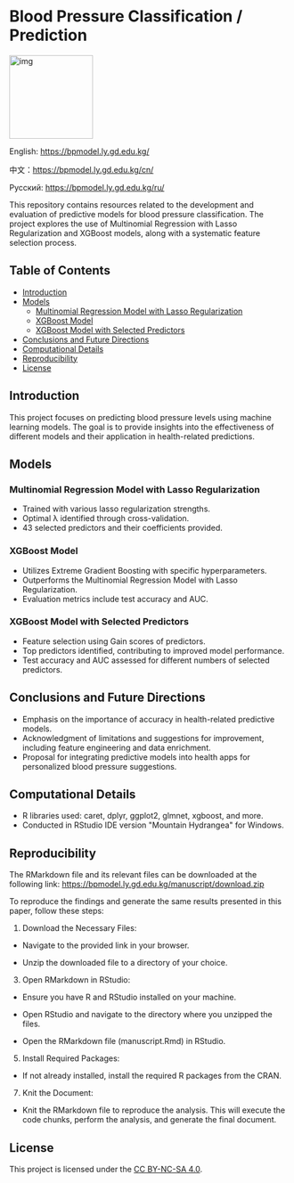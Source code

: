 # Blood Pressure Classification / Prediction

<img src="https://bpmodel.ly.gd.edu.kg/img/Free-blood-pressure.png" width="150px" alt="img">

English: https://bpmodel.ly.gd.edu.kg/

中文：https://bpmodel.ly.gd.edu.kg/cn/

Русский: https://bpmodel.ly.gd.edu.kg/ru/

This repository contains resources related to the development and evaluation of predictive models for blood pressure classification. The project explores the use of Multinomial Regression with Lasso Regularization and XGBoost models, along with a systematic feature selection process.

## Table of Contents

- [Introduction](#introduction)
- [Models](#models)
  - [Multinomial Regression Model with Lasso Regularization](#multinomial-regression-model-with-lasso-regularization)
  - [XGBoost Model](#xgboost-model)
  - [XGBoost Model with Selected Predictors](#xgboost-model-with-selected-predictors)
- [Conclusions and Future Directions](#conclusions-and-future-directions)
- [Computational Details](#computational-details)
- [Reproducibility](#reproducibility)
- [License](#license)

## Introduction

This project focuses on predicting blood pressure levels using machine learning models. The goal is to provide insights into the effectiveness of different models and their application in health-related predictions.

## Models

### Multinomial Regression Model with Lasso Regularization

- Trained with various lasso regularization strengths.
- Optimal λ identified through cross-validation.
- 43 selected predictors and their coefficients provided.

### XGBoost Model

- Utilizes Extreme Gradient Boosting with specific hyperparameters.
- Outperforms the Multinomial Regression Model with Lasso Regularization.
- Evaluation metrics include test accuracy and AUC.

### XGBoost Model with Selected Predictors

- Feature selection using Gain scores of predictors.
- Top predictors identified, contributing to improved model performance.
- Test accuracy and AUC assessed for different numbers of selected predictors.

## Conclusions and Future Directions

- Emphasis on the importance of accuracy in health-related predictive models.
- Acknowledgment of limitations and suggestions for improvement, including feature engineering and data enrichment.
- Proposal for integrating predictive models into health apps for personalized blood pressure suggestions.

## Computational Details

- R libraries used: caret, dplyr, ggplot2, glmnet, xgboost, and more.
- Conducted in RStudio IDE version "Mountain Hydrangea" for Windows.

## Reproducibility

The RMarkdown file and its relevant files can be downloaded at the following link: https://bpmodel.ly.gd.edu.kg/manuscript/download.zip

To reproduce the findings and generate the same results presented in this paper, follow these steps:

1. Download the Necessary Files:

- Navigate to the provided link in your browser.

- Unzip the downloaded file to a directory of your choice.

3. Open RMarkdown in RStudio:
   
- Ensure you have R and RStudio installed on your machine.

- Open RStudio and navigate to the directory where you unzipped the files.

- Open the RMarkdown file (manuscript.Rmd) in RStudio.

5. Install Required Packages:

- If not already installed, install the required R packages from the CRAN.

7. Knit the Document:
   
- Knit the RMarkdown file to reproduce the analysis. This will execute the code chunks, perform the
analysis, and generate the final document.

## License

This project is licensed under the [CC BY-NC-SA 4.0](https://creativecommons.org/licenses/by-nc-sa/4.0/).
